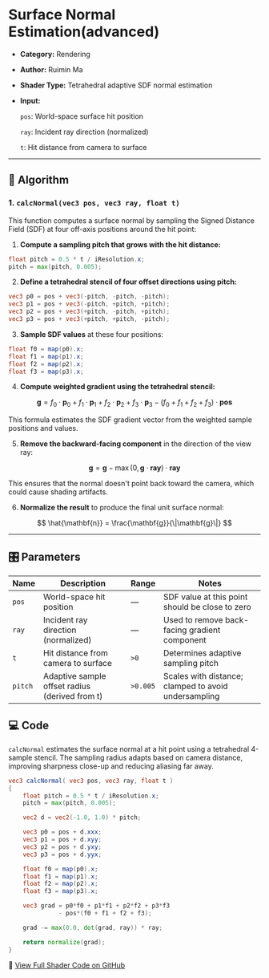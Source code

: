 #  Surface Normal Estimation(advanced)

- **Category:** Rendering

- **Author:** Ruimin Ma

- **Shader Type:** Tetrahedral adaptive SDF normal estimation

- **Input:** 

  `pos`: World-space surface hit position
  
  `ray`: Incident ray direction (normalized)
  
  `t`: Hit distance from camera to surface

---

## 🧠 Algorithm

### 1. `calcNormal(vec3 pos, vec3 ray, float t)`
This function computes a surface normal by sampling the Signed Distance Field (SDF) at four off-axis positions around the hit point:

1. **Compute a sampling pitch that grows with the hit distance:**

```glsl
float pitch = 0.5 * t / iResolution.x;
pitch = max(pitch, 0.005);
```

2. **Define a tetrahedral stencil of four offset directions using pitch:**

```glsl
vec3 p0 = pos + vec3(-pitch, -pitch, -pitch);
vec3 p1 = pos + vec3(-pitch, +pitch, +pitch);
vec3 p2 = pos + vec3(+pitch, -pitch, +pitch);
vec3 p3 = pos + vec3(+pitch, +pitch, -pitch);
```

3. **Sample SDF values** at these four positions:

```glsl
float f0 = map(p0).x;
float f1 = map(p1).x;
float f2 = map(p2).x;
float f3 = map(p3).x;
```

4. **Compute weighted gradient using the tetrahedral stencil:**

$$
\mathbf{g} = f_0 \cdot \mathbf{p}_0 + f_1 \cdot \mathbf{p}_1 + f_2 \cdot \mathbf{p}_2 + f_3 \cdot \mathbf{p}_3 - (f_0 + f_1 + f_2 + f_3) \cdot \mathbf{pos}
$$

This formula estimates the SDF gradient vector from the weighted sample positions and values.

5. **Remove the backward-facing component** in the direction of the view ray:

$$
\mathbf{g} = \mathbf{g} - \max(0, \mathbf{g} \cdot \mathbf{ray}) \cdot \mathbf{ray}
$$

This ensures that the normal doesn't point back toward the camera, which could cause shading artifacts.

6. **Normalize the result** to produce the final unit surface normal:

$$
\hat{\mathbf{n}} = \frac{\mathbf{g}}{\|\mathbf{g}\|}
$$

---

 ## 🎛️ Parameters

| Name | Description          | Range | Notes |
|------|-------------------|-------|-------|
| `pos` | World-space hit position | — | SDF value at this point should be close to zero |
| `ray` | Incident ray direction (normalized) | — | Used to remove back-facing gradient component |
| `t` | Hit distance from camera to surface | `>0` | Determines adaptive sampling pitch |
| `pitch` | Adaptive sample offset radius (derived from t) | `>0.005` | Scales with distance; clamped to avoid undersampling |

## 💻 Code
`calcNormal` estimates the surface normal at a hit point using a tetrahedral 4-sample stencil. The sampling radius adapts based on camera distance, improving sharpness close-up and reducing aliasing far away.

```glsl
vec3 calcNormal( vec3 pos, vec3 ray, float t )
{
    float pitch = 0.5 * t / iResolution.x;
    pitch = max(pitch, 0.005);

    vec2 d = vec2(-1.0, 1.0) * pitch;

    vec3 p0 = pos + d.xxx;
    vec3 p1 = pos + d.xyy;
    vec3 p2 = pos + d.yxy;
    vec3 p3 = pos + d.yyx;

    float f0 = map(p0).x;
    float f1 = map(p1).x;
    float f2 = map(p2).x;
    float f3 = map(p3).x;

    vec3 grad = p0*f0 + p1*f1 + p2*f2 + p3*f3
              - pos*(f0 + f1 + f2 + f3);

    grad -= max(0.0, dot(grad, ray)) * ray;

    return normalize(grad);
}
```
🔗 [View Full Shader Code on GitHub](https://github.com/friedaxvictoria/procedural_shader_framework/blob/main/shaders/shaders/rendering/Teteahedral_adaptive_SDF_normal_estimation.glsl)
